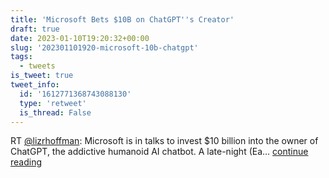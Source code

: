 ```yaml
---
title: 'Microsoft Bets $10B on ChatGPT''s Creator'
draft: true
date: 2023-01-10T19:20:32+00:00
slug: '202301101920-microsoft-10b-chatgpt'
tags:
  - tweets
is_tweet: true
tweet_info:
  id: '1612771368743088130'
  type: 'retweet'
  is_thread: False
---
```




RT [@lizrhoffman](https://x.com/lizrhoffman): Microsoft is in talks to invest $10 billion into the owner of ChatGPT, the addictive humanoid AI chatbot. A late-night (Ea… [continue reading](https://x.com/sytelus/status/1612771368743088130)
